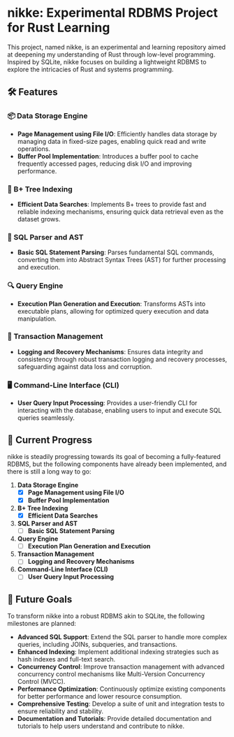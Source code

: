 # nikke: Experimental RDBMS Project for Rust Learning

This project, named nikke, is an experimental and learning repository aimed at deepening my understanding of Rust through low-level programming. Inspired by SQLite, nikke focuses on building a lightweight RDBMS to explore the intricacies of Rust and systems programming.

## 🛠️ Features

### 📦 Data Storage Engine
- **Page Management using File I/O**: Efficiently handles data storage by managing data in fixed-size pages, enabling quick read and write operations.
- **Buffer Pool Implementation**: Introduces a buffer pool to cache frequently accessed pages, reducing disk I/O and improving performance.

### 🌳 B+ Tree Indexing
- **Efficient Data Searches**: Implements B+ trees to provide fast and reliable indexing mechanisms, ensuring quick data retrieval even as the dataset grows.

### 📝 SQL Parser and AST
- **Basic SQL Statement Parsing**: Parses fundamental SQL commands, converting them into Abstract Syntax Trees (AST) for further processing and execution.

### 🔍 Query Engine
- **Execution Plan Generation and Execution**: Transforms ASTs into executable plans, allowing for optimized query execution and data manipulation.

### 🔄 Transaction Management
- **Logging and Recovery Mechanisms**: Ensures data integrity and consistency through robust transaction logging and recovery processes, safeguarding against data loss and corruption.

### 🖥️ Command-Line Interface (CLI)
- **User Query Input Processing**: Provides a user-friendly CLI for interacting with the database, enabling users to input and execute SQL queries seamlessly.

## 🚧 Current Progress

nikke is steadily progressing towards its goal of becoming a fully-featured RDBMS, but the following components have already been implemented, and there is still a long way to go:

1. **Data Storage Engine**
   - [x] **Page Management using File I/O**
   - [x] **Buffer Pool Implementation**

2. **B+ Tree Indexing**
   - [x] **Efficient Data Searches**

3. **SQL Parser and AST**
   - [ ] **Basic SQL Statement Parsing**

4. **Query Engine**
   - [ ] **Execution Plan Generation and Execution**

5. **Transaction Management**
   - [ ] **Logging and Recovery Mechanisms**

6. **Command-Line Interface (CLI)**
   - [ ] **User Query Input Processing**

## 🎯 Future Goals

To transform nikke into a robust RDBMS akin to SQLite, the following milestones are planned:

- **Advanced SQL Support**: Extend the SQL parser to handle more complex queries, including JOINs, subqueries, and transactions.
- **Enhanced Indexing**: Implement additional indexing strategies such as hash indexes and full-text search.
- **Concurrency Control**: Improve transaction management with advanced concurrency control mechanisms like Multi-Version Concurrency Control (MVCC).
- **Performance Optimization**: Continuously optimize existing components for better performance and lower resource consumption.
- **Comprehensive Testing**: Develop a suite of unit and integration tests to ensure reliability and stability.
- **Documentation and Tutorials**: Provide detailed documentation and tutorials to help users understand and contribute to nikke.
